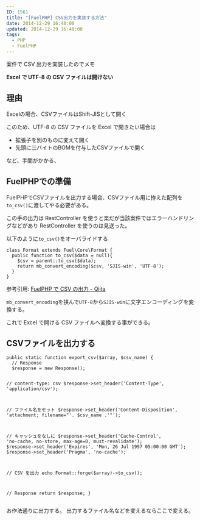 ```yaml
---
ID: 1561
title: "[FuelPHP] CSV出力を実装する方法"
date: 2014-12-29 16:40:00
updated: 2014-12-29 16:40:00
tags:
  - PHP
  - FuelPHP
---
```


案件で CSV 出力を実装したのでメモ

<!--more-->

<strong>Excel で UTF-8 の CSV ファイルは開けない</strong>

<h2>理由</h2>
Excelの場合、CSVファイルはShift-JISとして開く

このため、UTF-8 の CSV ファイルを Excel で開きたい場合は

<ul>
<li>拡張子を別のものに変えて開く</li>
<li>先頭に三バイトのBOMを付与したCSVファイルで開く</li>
</ul>
など、手間がかかる、

<h2>FuelPHPでの準備</h2>
FuelPHPでCSVファイルを出力する場合、CSVファイル用に拵えた配列を<code>to_csv()</code>に渡してやる必要がある。

この手の出力は RestController を使うと楽だが当該案件ではエラーハンドリングなどがあり RestController を使うのは見送った。

以下のように<code>to_csv()</code>をオーバライドする

<pre class="php"><code>class Format extends Fuel\Core\Format {
  public function to_csv($data = null){
    $csv = parent::to_csv($data);
    return mb_convert_encoding($csv, 'SJIS-win', 'UTF-8');
  }
}</code></pre>

参考引用: <a href="http://qiita.com/takyam/items/8605eb2ab4c442b939e8" target="_blank">FuelPHP で CSV の出力 - Qiita</a>

<code>mb_convert_encoding</code>を挟んで<code>UTF-8</code>から<code>SJIS-win</code>に文字エンコーディングを変換する。

これで Excel で開ける CSV ファイルへ変換する事ができる。

<h2>CSVファイルを出力する</h2>
<pre class="php"><code>public static function export_csv($array, $csv_name) {
  // Response
  $response = new Response();

// content-type: csv
\$response->set_header('Content-Type', 'application/csv');

// ファイル名をセット
$response->set_header('Content-Disposition', 'attachment; filename="'. $csv_name .'"');

// キャッシュをなしに
$response->set_header('Cache-Control', 'no-cache, no-store, max-age=0, must-revalidate');
$response->set_header('Expires', 'Mon, 26 Jul 1997 05:00:00 GMT');
\$response->set_header('Pragma', 'no-cache');

// CSV を出力
echo Format::forge(\$array)->to_csv();

// Response
return \$response;
}
</code></pre>
お作法通りに出力する。
出力するファイル名などを変えるならここで変える。
